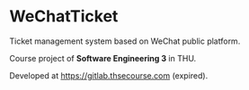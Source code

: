 # WeChatTicket
Ticket management system based on WeChat public platform.

Course project of **Software Engineering 3** in THU.

Developed at https://gitlab.thsecourse.com (expired).
